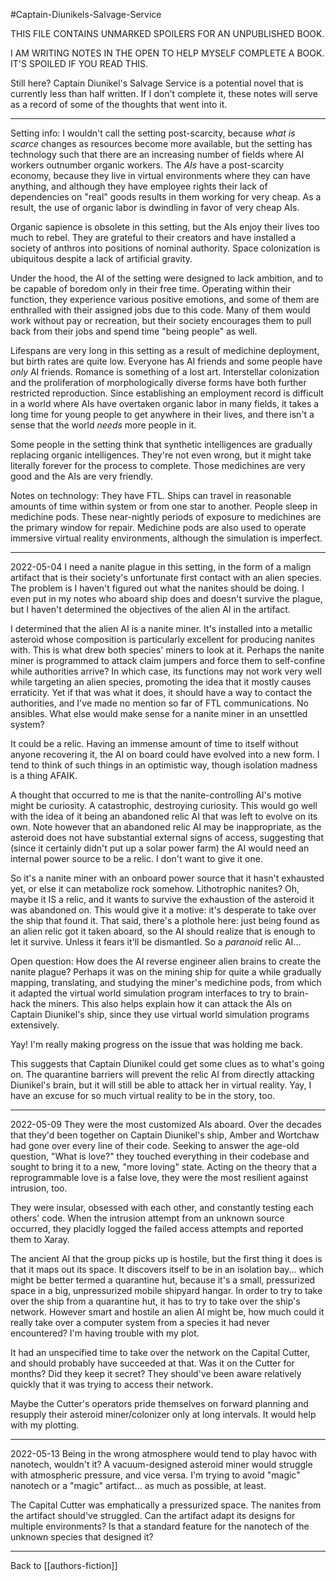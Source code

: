 #Captain-Diunikels-Salvage-Service

THIS FILE CONTAINS UNMARKED SPOILERS FOR AN UNPUBLISHED BOOK.

I AM WRITING NOTES IN THE OPEN TO HELP MYSELF COMPLETE A BOOK.  IT'S SPOILED IF YOU READ THIS.

Still here?  Captain Diunikel's Salvage Service is a potential novel that is currently less than half written.  If I don't complete it, these notes will serve as a record of some of the thoughts that went into it.

---
Setting info:
I wouldn't call the setting post-scarcity, because *what is scarce* changes as resources become more available, but the setting has technology such that there are an increasing number of fields where AI workers outnumber organic workers.  The *AIs* have a post-scarcity economy, because they live in virtual environments where they can have anything, and although they have employee rights their lack of dependencies on "real" goods results in them working for very cheap.  As a result, the use of organic labor is dwindling in favor of very cheap AIs.

Organic sapience is obsolete in this setting, but the AIs enjoy their lives too much to rebel.  They are grateful to their creators and have installed a society of anthros into positions of nominal authority.  Space colonization is ubiquitous despite a lack of artificial gravity.

Under the hood, the AI of the setting were designed to lack ambition, and to be capable of boredom only in their free time.  Operating within their function, they experience various positive emotions, and some of them are enthralled with their assigned jobs due to this code.  Many of them would work without pay or recreation, but their society encourages them to pull back from their jobs and spend time "being people" as well.

Lifespans are very long in this setting as a result of medichine deployment, but birth rates are quite low.  Everyone has AI friends and some people have *only* AI friends.  Romance is something of a lost art.  Interstellar colonization and the proliferation of morphologically diverse forms have both further restricted reproduction.  Since establishing an employment record is difficult in a world where AIs have overtaken organic labor in many fields, it takes a long time for young people to get anywhere in their lives, and there isn't a sense that the world *needs* more people in it.

Some people in the setting think that synthetic intelligences are gradually replacing organic intelligences.  They're not even wrong, but it might take literally forever for the process to complete.  Those medichines are very good and the AIs are very friendly.

Notes on technology:
They have FTL.  Ships can travel in reasonable amounts of time within system or from one star to another.
People sleep in medichine pods.  These near-nightly periods of exposure to medichines are the primary window for repair.
Medichine pods are also used to operate immersive virtual reality environments, although the simulation is imperfect.

---
2022-05-04
I need a nanite plague in this setting, in the form of a malign artifact that is their society's unfortunate first contact with an alien species.  The problem is I haven't figured out what the nanites should be doing.  I even put in my notes who aboard ship does and doesn't survive the plague, but I haven't determined the objectives of the alien AI in the artifact.

I determined that the alien AI is a nanite miner.  It's installed into a metallic asteroid whose composition is particularly excellent for producing nanites with.  This is what drew both species' miners to look at it.  Perhaps the nanite miner is programmed to attack claim jumpers and force them to self-confine while authorities arrive?  In which case, its functions may not work very well while targeting an alien species, promoting the idea that it mostly causes erraticity.  Yet if that was what it does, it should have a way to contact the authorities, and I've made no mention so far of FTL communications.  No ansibles.  What else would make sense for a nanite miner in an unsettled system?

It could be a relic.  Having an immense amount of time to itself without anyone recovering it, the AI on board could have evolved into a new form.  I tend to think of such things in an optimistic way, though isolation madness is a thing AFAIK.

A thought that occurred to me is that the nanite-controlling AI's motive might be curiosity.  A catastrophic, destroying curiosity.  This would go well with the idea of it being an abandoned relic AI that was left to evolve on its own.  Note however that an abandoned relic AI may be inappropriate, as the asteroid does not have substantial external signs of access, suggesting that (since it certainly didn't put up a solar power farm) the AI would need an internal power source to be a relic.  I don't want to give it one.

So it's a nanite miner with an onboard power source that it hasn't exhausted yet, or else it can metabolize rock somehow.  Lithotrophic nanites?  Oh, maybe it IS a relic, and it wants to survive the exhaustion of the asteroid it was abandoned on.  This would give it a motive: it's desperate to take over the ship that found it.  That said, there's a plothole here: just being found as an alien relic got it taken aboard, so the AI should realize that is enough to let it survive.  Unless it fears it'll be dismantled.  So a *paranoid* relic AI...

Open question:  How does the AI reverse engineer alien brains to create the nanite plague?  Perhaps it was on the mining ship for quite a while gradually mapping, translating, and studying the miner's medichine pods, from which it adapted the virtual world simulation program interfaces to try to brain-hack the miners.  This also helps explain how it can attack the AIs on Captain Diunikel's ship, since they use virtual world simulation programs extensively.

Yay!  I'm really making progress on the issue that was holding me back.

This suggests that Captain Diunikel could get some clues as to what's going on.  The quarantine barriers will prevent the relic AI from directly attacking Diunikel's brain, but it will still be able to attack her in virtual reality.  Yay, I have an excuse for so much virtual reality to be in the story, too.

---
2022-05-09
They were the most customized AIs aboard.  Over the decades that they'd been together on Captain Diunikel's ship, Amber and Wortchaw had gone over every line of their code.  Seeking to answer the age-old question, "What is love?" they touched everything in their codebase and sought to bring it to a new, "more loving" state.  Acting on the theory that a reprogrammable love is a false love, they were the most resilient against intrusion, too.

They were insular, obsessed with each other, and constantly testing each others' code.  When the intrusion attempt from an unknown source occurred, they placidly logged the failed access attempts and reported them to Xaray.

The ancient AI that the group picks up is hostile, but the first thing it does is that it maps out its space.  It discovers itself to be in an isolation bay...  which might be better termed a quarantine hut, because it's a small, pressurized space in a big, unpressurized mobile shipyard hangar.  In order to try to take over the ship from a quarantine hut, it has to try to take over the ship's network.  However smart and hostile an alien AI might be, how much could it really take over a computer system from a species it had never encountered?  I'm having trouble with my plot.

It had an unspecified time to take over the network on the Capital Cutter, and should probably have succeeded at that.  Was it on the Cutter for months?  Did they keep it secret?  They should've been aware relatively quickly that it was trying to access their network.

Maybe the Cutter's operators pride themselves on forward planning and resupply their asteroid miner/colonizer only at long intervals.  It would help with my plotting.

---
2022-05-13
Being in the wrong atmosphere would tend to play havoc with nanotech, wouldn't it?  A vacuum-designed asteroid miner would struggle with atmospheric pressure, and vice versa.  I'm trying to avoid "magic" nanotech or a "magic" artifact... as much as possible, at least.

The Capital Cutter was emphatically a pressurized space.  The nanites from the artifact should've struggled.  Can the artifact adapt its designs for multiple environments?  Is that a standard feature for the nanotech of the unknown species that designed it?

---
Back to [[authors-fiction]]